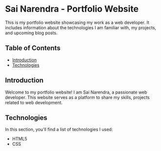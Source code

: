 # Sai Narendra - Portfolio Website

This is my portfolio website showcasing my work as a web developer. It includes information about the technologies I am familiar with, my projects, and upcoming blog posts.

## Table of Contents

- [Introduction](#introduction)
- [Technologies](#technologies)

## Introduction

Welcome to my portfolio website! I am Sai Narendra, a passionate web developer. This website serves as a platform to share my skills, projects  related to web development.

## Technologies

In this section, you'll find a list of technologies I used:

- HTML5
- CSS


